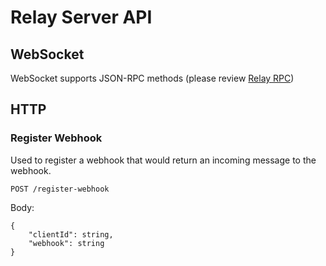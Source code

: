 # Relay Server API

## WebSocket

WebSocket supports JSON-RPC methods (please review [Relay RPC](./relay-server-rpc.md))

## HTTP

### Register Webhook

Used to register a webhook that would return an incoming message to the webhook.

`POST /register-webhook`

Body:

```jsonc
{
    "clientId": string,
    "webhook": string
}
```
